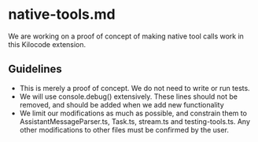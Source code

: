 # native-tools.md

We are working on a proof of concept of making native tool calls work in this Kilocode extension.

## Guidelines

- This is merely a proof of concept. We do not need to write or run tests.
- We will use console.debug() extensively. These lines should not be removed, and should be added when we add new functionality
- We limit our modifications as much as possible, and constrain them to AssistantMessageParser.ts, Task.ts, stream.ts and testing-tools.ts. Any other modifications to other files must be confirmed by the user.
